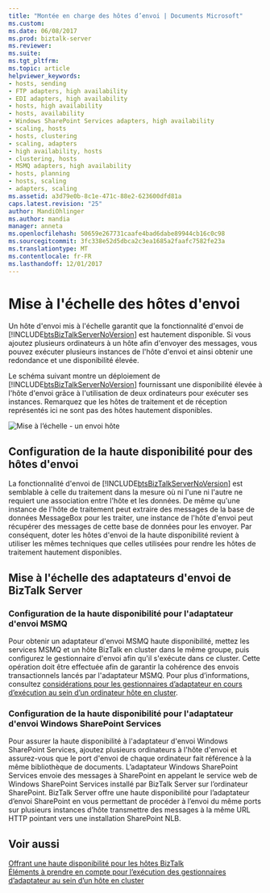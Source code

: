 ```yaml
---
title: "Montée en charge des hôtes d’envoi | Documents Microsoft"
ms.custom: 
ms.date: 06/08/2017
ms.prod: biztalk-server
ms.reviewer: 
ms.suite: 
ms.tgt_pltfrm: 
ms.topic: article
helpviewer_keywords:
- hosts, sending
- FTP adapters, high availability
- EDI adapters, high availability
- hosts, high availability
- hosts, availability
- Windows SharePoint Services adapters, high availability
- scaling, hosts
- hosts, clustering
- scaling, adapters
- high availability, hosts
- clustering, hosts
- MSMQ adapters, high availability
- hosts, planning
- hosts, scaling
- adapters, scaling
ms.assetid: a3d79e0b-8c1e-471c-88e2-623600dfd81a
caps.latest.revision: "25"
author: MandiOhlinger
ms.author: mandia
manager: anneta
ms.openlocfilehash: 50659e267731caafe4bad6dabe89944cb16c0c98
ms.sourcegitcommit: 3fc338e52d5dbca2c3ea1685a2faafc7582fe23a
ms.translationtype: MT
ms.contentlocale: fr-FR
ms.lasthandoff: 12/01/2017
---
```

# <a name="scaled-out-sending-hosts"></a>Mise à l'échelle des hôtes d'envoi
Un hôte d'envoi mis à l'échelle garantit que la fonctionnalité d'envoi de [!INCLUDE[btsBizTalkServerNoVersion](../includes/btsbiztalkservernoversion-md.md)] est hautement disponible. Si vous ajoutez plusieurs ordinateurs à un hôte afin d'envoyer des messages, vous pouvez exécuter plusieurs instances de l'hôte d'envoi et ainsi obtenir une redondance et une disponibilité élevée.  
  
 Le schéma suivant montre un déploiement de [!INCLUDE[btsBizTalkServerNoVersion](../includes/btsbiztalkservernoversion-md.md)] fournissant une disponibilité élevée à l'hôte d'envoi grâce à l'utilisation de deux ordinateurs pour exécuter ses instances. Remarquez que les hôtes de traitement et de réception représentés ici ne sont pas des hôtes hautement disponibles.  
  
 ![Mise à l’échelle &#45; un envoi hôte](../core/media/tdi-ha-scalesend.gif "TDI_HA_ScaleSend")  
  
## <a name="high-availability-for-sending-hosts"></a>Configuration de la haute disponibilité pour des hôtes d'envoi  
 La fonctionnalité d'envoi de [!INCLUDE[btsBizTalkServerNoVersion](../includes/btsbiztalkservernoversion-md.md)] est semblable à celle du traitement dans la mesure où ni l'une ni l'autre ne requiert une association entre l'hôte et les données. De même qu'une instance de l'hôte de traitement peut extraire des messages de la base de données MessageBox pour les traiter, une instance de l'hôte d'envoi peut récupérer des messages de cette base de données pour les envoyer. Par conséquent, doter les hôtes d'envoi de la haute disponibilité revient à utiliser les mêmes techniques que celles utilisées pour rendre les hôtes de traitement hautement disponibles.  
  
## <a name="scaling-the-biztalk-server-send-adapters"></a>Mise à l'échelle des adaptateurs d'envoi de BizTalk Server  
  
### <a name="high-availability-for-the-msmq-send-adapter"></a>Configuration de la haute disponibilité pour l'adaptateur d'envoi MSMQ  
 Pour obtenir un adaptateur d'envoi MSMQ haute disponibilité, mettez les services MSMQ et un hôte BizTalk en cluster dans le même groupe, puis configurez le gestionnaire d'envoi afin qu'il s'exécute dans ce cluster. Cette opération doit être effectuée afin de garantir la cohérence des envois transactionnels lancés par l'adaptateur MSMQ. Pour plus d’informations, consultez [considérations pour les gestionnaires d’adaptateur en cours d’exécution au sein d’un ordinateur hôte en cluster](../core/considerations-for-running-adapter-handlers-within-a-clustered-host1.md).  
  
### <a name="high-availability-for-the-windows-sharepoint-services-send-adapter"></a>Configuration de la haute disponibilité pour l'adaptateur d'envoi Windows SharePoint Services  
 Pour assurer la haute disponibilité à l'adaptateur d'envoi Windows SharePoint Services, ajoutez plusieurs ordinateurs à l'hôte d'envoi et assurez-vous que le port d'envoi de chaque ordinateur fait référence à la même bibliothèque de documents. L’adaptateur Windows SharePoint Services envoie des messages à SharePoint en appelant le service web de Windows SharePoint Services installé par BizTalk Server sur l’ordinateur SharePoint. BizTalk Server offre une haute disponibilité pour l’adaptateur d’envoi SharePoint en vous permettant de procéder à l’envoi du même ports sur plusieurs instances d’hôte transmettre des messages à la même URL HTTP pointant vers une installation SharePoint NLB.  
  
## <a name="see-also"></a>Voir aussi  
 [Offrant une haute disponibilité pour les hôtes BizTalk](../core/providing-high-availability-for-biztalk-hosts.md)   
 [Éléments à prendre en compte pour l’exécution des gestionnaires d’adaptateur au sein d’un hôte en cluster](../core/considerations-for-running-adapter-handlers-within-a-clustered-host1.md)